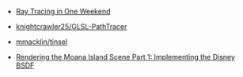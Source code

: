 -   [Ray Tracing in One Weekend](https://raytracing.github.io)

-   [knightcrawler25/GLSL-PathTracer](https://github.com/knightcrawler25/GLSL-PathTracer)

-   [mmacklin/tinsel](https://github.com/mmacklin/tinsel)

-   [Rendering the Moana Island Scene Part 1: Implementing the Disney BSDF](https://schuttejoe.github.io/post/disneybsdf/)


